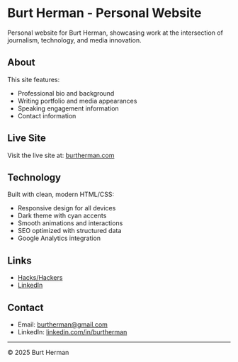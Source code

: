 # Burt Herman - Personal Website

Personal website for Burt Herman, showcasing work at the intersection of journalism, technology, and media innovation.

## About

This site features:
- Professional bio and background
- Writing portfolio and media appearances
- Speaking engagement information
- Contact information

## Live Site

Visit the live site at: [burtherman.com](https://burtherman.com)

## Technology

Built with clean, modern HTML/CSS:
- Responsive design for all devices
- Dark theme with cyan accents
- Smooth animations and interactions
- SEO optimized with structured data
- Google Analytics integration

## Links

- [Hacks/Hackers](https://hackshackers.com)
- [LinkedIn](https://linkedin.com/in/burtherman)

## Contact

- Email: burtherman@gmail.com
- LinkedIn: [linkedin.com/in/burtherman](https://linkedin.com/in/burtherman)

---

© 2025 Burt Herman
